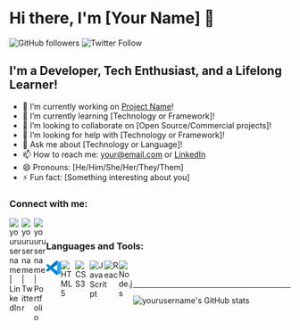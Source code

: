 # Hi there, I'm [Your Name] 👋

![GitHub followers](https://img.shields.io/github/followers/yourusername?label=Follow&style=social)
![Twitter Follow](https://img.shields.io/twitter/follow/yourusername?label=Follow&style=social)

## I'm a Developer, Tech Enthusiast, and a Lifelong Learner!

- 🔭 I’m currently working on [Project Name](https://github.com/yourusername/project)!
- 🌱 I’m currently learning [Technology or Framework]!
- 👯 I’m looking to collaborate on [Open Source/Commercial projects]!
- 🤔 I’m looking for help with [Technology or Framework]!
- 💬 Ask me about [Technology or Language]!
- 📫 How to reach me: [your@email.com](mailto:your@email.com) or [LinkedIn](https://www.linkedin.com/in/yourusername/)
- 😄 Pronouns: [He/Him/She/Her/They/Them]
- ⚡ Fun fact: [Something interesting about you]

### Connect with me:

[<img align="left" alt="yourusername | LinkedIn" width="22px" src="https://cdn.jsdelivr.net/npm/simple-icons@v3/icons/linkedin.svg" />](https://www.linkedin.com/in/yourusername/)
[<img align="left" alt="yourusername | Twitter" width="22px" src="https://cdn.jsdelivr.net/npm/simple-icons@v3/icons/twitter.svg" />](https://twitter.com/yourusername)
[<img align="left" alt="yourusername | Portfolio" width="22px" src="https://cdn.jsdelivr.net/npm/simple-icons@v3/icons/globe.svg" />](https://yourusername.github.io/)

<br />

### Languages and Tools:

<img align="left" alt="Visual Studio Code" width="26px" src="https://raw.githubusercontent.com/github/explore/80688e429a7d4ef2fca1e82350fe8e3517d3494d/topics/visual-studio-code/visual-studio-code.png" />
<img align="left" alt="HTML5" width="26px" src="https://cdn.jsdelivr.net/npm/simple-icons@v3/icons/html5.svg" />
<img align="left" alt="CSS3" width="26px" src="https://cdn.jsdelivr.net/npm/simple-icons@v3/icons/css3.svg" />
<img align="left" alt="JavaScript" width="26px" src="https://cdn.jsdelivr.net/npm/simple-icons@v3/icons/javascript.svg" />
<img align="left" alt="React" width="26px" src="https://cdn.jsdelivr.net/npm/simple-icons@v3/icons/react.svg" />
<img align="left" alt="Node.js" width="26px" src="https://cdn.jsdelivr.net/npm/simple-icons@v3/icons/node-dot-js.svg" />
<!-- Add more languages and tools you are familiar with -->

<br />
<br />

---
<!-- This section generates your GitHub stats -->
![yourusername's GitHub stats](https://github-readme-stats.vercel.app/api?username=yourusername&show_icons=true&theme=tokyonight)

<!--
**yourusername/yourusername** is a ✨ _special_ ✨ repository because its `README.md` (this file) appears on your GitHub profile.
You can click the Preview link to take a look at your changes.
-->
